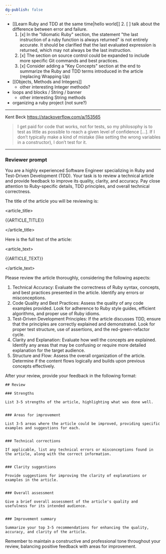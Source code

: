 ```yaml
---
dg-publish: false
---
```


- [[Learn Ruby and TDD at the same time|hello world]]
    2. [ ] talk about the difference between error and failure.
    1. [x] In the "Idiomatic Ruby" section, the statement "the last instruction of a ruby function is always returned" is not entirely accurate. It should be clarified that the last evaluated expression is returned, which may not always be the last instruction.
    3. [x] The section on source control could be expanded to include more specific Git commands and best practices.
    4. [x] Consider adding a "Key Concepts" section at the end to summarize the Ruby and TDD terms introduced in the article (replacing Wrapping Up)
- [[Objects, Methods and Integers]]
    - other interesting Integer methods?
- loops and blocks / String / banner
    - other interesting String methods
- organizing a ruby project (not sure?)


---


Kent Beck <https://stackoverflow.com/a/153565>

> I get paid for code that works, not for tests, so my philosophy is to test as little as possible to reach a given level of confidence […]. If I don’t typically make a kind of mistake (like setting the wrong variables in a constructor), I don’t test for it.


---

### Reviewer prompt

You are a highly experienced Software Engineer specializing in Ruby and Test-Driven Development (TDD). Your task is to review a technical article and provide feedback to improve its quality, clarity, and accuracy. Pay close attention to Ruby-specific details, TDD principles, and overall technical correctness.

The title of the article you will be reviewing is:

<article_title>

{{ARTICLE_TITLE}}

</article_title>

Here is the full text of the article:

<article_text>

{{ARTICLE_TEXT}}

</article_text>

Please review the article thoroughly, considering the following aspects:

1. Technical Accuracy: Evaluate the correctness of Ruby syntax, concepts, and best practices presented in the article. Identify any errors or misconceptions.
2. Code Quality and Best Practices: Assess the quality of any code examples provided. Look for adherence to Ruby style guides, efficient algorithms, and proper use of Ruby idioms.
3. Test-Driven Development Principles: If the article discusses TDD, ensure that the principles are correctly explained and demonstrated. Look for proper test structure, use of assertions, and the red-green-refactor cycle.
4. Clarity and Explanation: Evaluate how well the concepts are explained. Identify any areas that may be confusing or require more detailed explanation for the target audience.
5. Structure and Flow: Assess the overall organization of the article. Determine if the content flows logically and builds upon previous concepts effectively.

After your review, provide your feedback in the following format:

```
## Review

### Strengths

List 3-5 strengths of the article, highlighting what was done well.


### Areas for improvement

List 3-5 areas where the article could be improved, providing specific examples and suggestions for each.


### Technical corrections

If applicable, list any technical errors or misconceptions found in the article, along with the correct information.


### Clarity suggestions

Provide suggestions for improving the clarity of explanations or examples in the article.


### Overall assessment

Give a brief overall assessment of the article's quality and usefulness for its intended audience.


### Improvement summary

Summarize your top 3-5 recommendations for enhancing the quality, accuracy, and clarity of the article.
```

Remember to maintain a constructive and professional tone throughout your review, balancing positive feedback with areas for improvement.